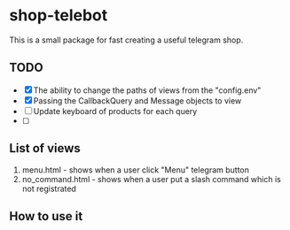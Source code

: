 # shop-telebot
This is a small package for fast creating a useful telegram shop.

## TODO
- [x] The ability to change the paths of views from the "config.env"
- [x] Passing the CallbackQuery and Message objects to view
- [ ] Update keyboard of products for each query
- [ ] 

## List of views
1. menu.html - shows when a user click "Menu" telegram button
2. no_command.html - shows when a user put a slash command which is not registrated

## How to use it
